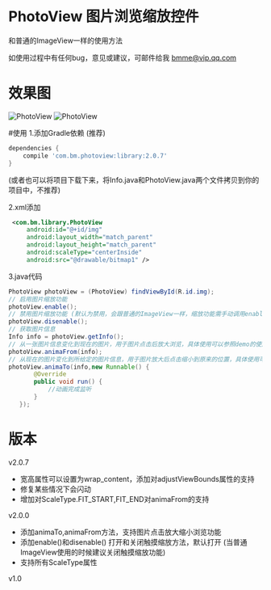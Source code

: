 # PhotoView 图片浏览缩放控件

和普通的ImageView一样的使用方法

如使用过程中有任何bug，意见或建议，可邮件给我 bmme@vip.qq.com

# 效果图
![PhotoView](./demo2.gif) ![PhotoView](./demo1.gif)

#使用
1.添加Gradle依赖 (推荐)
```gradle
dependencies {
    compile 'com.bm.photoview:library:2.0.7'
}
```
(或者也可以将项目下载下来，将Info.java和PhotoView.java两个文件拷贝到你的项目中，不推荐)

2.xml添加
```xml
 <com.bm.library.PhotoView
     android:id="@+id/img"
     android:layout_width="match_parent"
     android:layout_height="match_parent"
     android:scaleType="centerInside"
     android:src="@drawable/bitmap1" />
```

3.java代码
```java
PhotoView photoView = (PhotoView) findViewById(R.id.img);
// 启用图片缩放功能
photoView.enable();
// 禁用图片缩放功能 (默认为禁用，会跟普通的ImageView一样，缩放功能需手动调用enable()启用)
photoView.disenable();
// 获取图片信息
Info info = photoView.getInfo();
// 从一张图片信息变化到现在的图片，用于图片点击后放大浏览，具体使用可以参照demo的使用
photoView.animaFrom(info);
// 从现在的图片变化到所给定的图片信息，用于图片放大后点击缩小到原来的位置，具体使用可以参照demo的使用
photoView.animaTo(info,new Runnable() {
       @Override
       public void run() {
           //动画完成监听
       }
   });
```

# 版本

v2.0.7
   * 宽高属性可以设置为wrap_content，添加对adjustViewBounds属性的支持
   * 修复某些情况下会闪动
   * 增加对ScaleType.FIT_START,FIT_END对animaFrom的支持

v2.0.0  
   * 添加animaTo,animaFrom方法，支持图片点击放大缩小浏览功能
   * 添加enable()和disenable() 打开和关闭触摸缩放方法，默认打开 (当普通ImageView使用的时候建议关闭触摸缩放功能)
   * 支持所有ScaleType属性

v1.0
